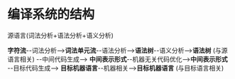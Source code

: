 # 编译系统的结构

源语言(词法分析+语法分析+语义分析)

**字符流**--词法分析-->**词法单元流**--语法分析-->**语法树**--语义分析-->**语法树** (与源语言相关)
--中间代码生成-->
**中间表示形式**--机器无关代码优化-->**中间表示形式**
--目标代码生成--> 
**目标机器语言**--机器相关-->**目标机器语言** (与目标语言相关)
